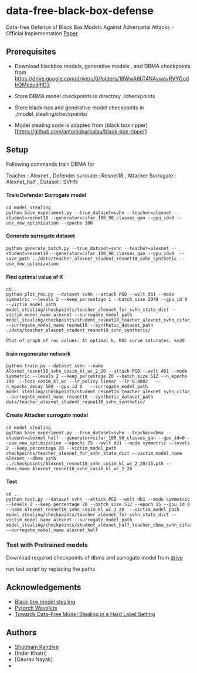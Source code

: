 
#  data-free-black-box-defense
Data-free Defense of Black Box Models Against Adversarial Attacks - Official Implementation [Paper](https://arxiv.org/abs/2211.01579)

## Prerequisites
- Download blackbox models, generative models , and DBMA checkpoints from https://drive.google.com/drive/u/0/folders/18WwA6bT4N4vwevRVYGodbQMezudjfjD3

- Store DBMA model checkpoints in directory ./checkpoints

- Store  black-box and generative model checkpoints in ./model_stealing/checkpoints/

- Model stealing code is adapted from (black box ripper)[https://github.com/antoniobarbalau/black-box-ripper]

## Setup
Following commands train DBMA for 

Teacher : Alexnet ,  Defender surroate :  Resnet18 
 , Attacker Surrogate : Alexnet_half
 , Dataset : SVHN


#### Train Defender Surrogate model

``` 
cd model_stealing
python base_experiment.py --true_dataset=svhn --teacher=alexnet --student=resnet18 --generator=cifar_100_90_classes_gan --gpu_id=0 --use_new_optimization --epochs 100 

```

#### Generate surrogate dataset

```
python generate_batch.py --true_dataset=svhn --teacher=alexnet --student=resnet18 --generator=cifar_100_90_classes_gan --gpu_id=0  --save_path ../data/teacher_alexnet_student_resnet18_svhn_synthetic --use_new_optimization

```

#### Find optimal value of K
```
cd..
python plot_roc.py --dataset svhn --attack PGD --wvlt db1 --mode symmetric --levels 2 --keep_percentage 1 --batch_size 2048 --gpu_id 0   --victim_model_path model_stealing/checkpoints/teacher_alexnet_for_svhn_state_dict --victim_model_name alexnet --surrogate_model_path model_stealing/checkpoints/student_resnet18_teacher_alexnet_svhn_cifar_100_90_classes_gan_adam_75_state_dict --surrogate_model_name resnet18 --synthetic_dataset_path ./data/teacher_alexnet_student_resnet18_svhn_synthetic/
```

    Plot of graph of roc values. At optimal k, ROC curve saturates. k=20


#### train regenerator network
 
```
python train.py --dataset svhn --name Alexnet_resnet18_svhn_cosim_kl_wc_2_20 --attack PGD --wvlt db1 --mode symmetric --levels 2 --keep_percentage 20 --batch_size 512 --n_epochs 140  --loss cosim_kl_wc --lr_policy linear --lr 0.0002   --n_epochs_decay 160 --gpu_id 0   --surrogate_model_path  model_stealing/checkpoints/student_resnet18_teacher_alexnet_svhn_cifar_100_90_classes_gan_adam_75_state_dict --surrogate_model_name resnet18 --synthetic_dataset_path data/teacher_alexnet_student_resnet18_svhn_synthetic/ 
```


#### Create Attacker surrogate model
```
cd model_stealing
python base_experiment.py --true_dataset=svhn --teacher=dbma --student=alexnet_half --generator=cifar_100_90_classes_gan --gpu_id=0 --use_new_optimization --epochs 75 --wvlt db1 --mode symmetric --levels 2 --keep_percentage 20 --victim_model_path checkpoints/teacher_alexnet_for_svhn_state_dict --victim_model_name alexnet --dbma_path  ../checkpoints/Alexnet_resnet18_svhn_cosim_kl_wc_2_20/15.pth --dbma_name Alexnet_resnet18_svhn_cosim_kl_wc_2_20
```

#### Test 
```
cd ..
python test.py --dataset svhn --attack PGD --wvlt db1 --mode symmetric --levels 2 --keep_percentage 20 --batch_size 512 --epoch 15 --gpu_id 0 --name Alexnet_resnet18_svhn_cosim_kl_wc_2_20  --victim_model_path model_stealing/checkpoints/teacher_alexnet_for_svhn_state_dict --victim_model_name alexnet --surrogate_model_path model_stealing/checkpoints/student_alexnet_half_teacher_dbma_svhn_cifar_100_90_classes_gan_Alexnet_resnet18_svhn_cosim_kl_wc_2_20_adam_100_state_dict --surrogate_model_name alexnet_half

```

### Test with Pretrained models
Download required checkpoints of dbma and surrogate model from
[drive](https://drive.google.com/drive/u/0/folders/18WwA6bT4N4vwevRVYGodbQMezudjfjD3)

run test script by replacing the paths 






## Acknowledgements

 - [Black box model stealing](https://github.com/antoniobarbalau/black-box-ripper)
 - [Pytorch Wavelets](https://pytorch-wavelets.readthedocs.io/en/latest/readme.html)
 - [Towards Data-Free Model Stealing in a Hard Label Setting](https://github.com/val-iisc/Hard-Label-Model-Stealing)


## Authors

- [Shubham Randive](https://github.com/shubham303)
- [Inder Khatri]
- [Gaurav Nayak]
- 